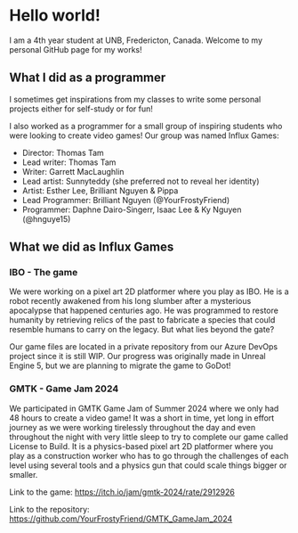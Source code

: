 # Hello world!
I am a 4th year student at UNB, Fredericton, Canada. Welcome to my personal GitHub page for my works!
## What I did as a programmer
I sometimes get inspirations from my classes to write some personal projects either for self-study or for fun!

I also worked as a programmer for a small group of inspiring students who were looking to create video games! Our group was named Influx Games:
* Director: Thomas Tam
* Lead writer: Thomas Tam
* Writer: Garrett MacLaughlin
* Lead artist: Sunnyteddy (she preferred not to reveal her identity)
* Artist: Esther Lee, Brilliant Nguyen & Pippa
* Lead Programmer: Brilliant Nguyen (@YourFrostyFriend)
* Programmer: Daphne Dairo-Singerr, Isaac Lee & Ky Nguyen (@hnguye15)

## What we did as Influx Games

### IBO - The game
We were working on a pixel art 2D platformer where you play as IBO. He is a robot recently awakened from his long slumber after a mysterious apocalypse that happened centuries ago. He was programmed to restore humanity by retrieving relics of the past to fabricate a species that could resemble humans to carry on the legacy. But what lies beyond the gate?

Our game files are located in a private repository from our Azure DevOps project since it is still WIP. Our progress was originally made in Unreal Engine 5, but we are planning to migrate the game to GoDot!

### GMTK - Game Jam 2024
We participated in GMTK Game Jam of Summer 2024 where we only had 48 hours to create a video game! It was a short in time, yet long in effort journey as we were working tirelessly throughout the day and even throughout the night with very little sleep to try to complete our game called License to Build. It is a physics-based pixel art 2D platformer where you play as a construction worker who has to go through the challenges of each level using several tools and a physics gun that could scale things bigger or smaller.

Link to the game: https://itch.io/jam/gmtk-2024/rate/2912926

Link to the repository: https://github.com/YourFrostyFriend/GMTK_GameJam_2024

<!--
**hnguye15/hnguye15** is a ✨ _special_ ✨ repository because its `README.md` (this file) appears on your GitHub profile.

Here are some ideas to get you started:

- 🔭 I’m currently working on ...
- 🌱 I’m currently learning ...
- 👯 I’m looking to collaborate on ...
- 🤔 I’m looking for help with ...
- 💬 Ask me about ...
- 📫 How to reach me: ...
- 😄 Pronouns: ...
- ⚡ Fun fact: ...
-->
